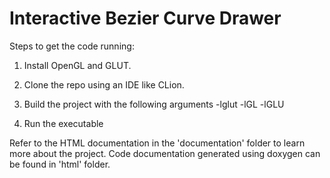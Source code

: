# Interactive Bezier Curve Drawer

Steps to get the code running:

1. Install OpenGL and GLUT.

2. Clone the repo using an IDE like CLion.

3. Build the project with the following arguments -lglut -lGL -lGLU

4. Run the executable

Refer to the HTML documentation in the 'documentation' folder to learn more about the project. Code documentation generated using doxygen can be found in 'html' folder.
